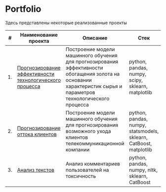 # Portfolio

Здесь представлены некоторые реализованные проекты

| #    | Наименование проекта                | Описание                                                     | Стек                                                         |
| ---- | ------------------------------------------------------------ | ------------------------------------------------------------ | ------------------------------------------------------------ |
| 1.   | [Прогнозирование эффективности технологического процесса](https://github.com/aq2003/Portfolio/tree/main/Gold%20Recovery) | Построение модели машинного обучения для прогнозирования эффективности обогащения золота на основании характеристик сырья и параметров технологического процесса | python, pandas, numpy, scipy, sklearn, matplotlib       |
| 2.   | [Прогнозирование оттока клиентов](https://github.com/aq2003/Portfolio/tree/main/Taxi%20Service) | Построение модели машинного обучения для прогнозирования возможного ухода клиентов телекоммуникационной компании | python, pandas, numpy, statsmodels, sklearn, CatBoost, matplotlib |
| 3.   | [Анализ текстов](https://github.com/aq2003/Portfolio/tree/main/Analyzing%20Texts) | Анализ комментариев пользователей на токсичность             | python, pandas, numpy, nltk, sklearn, CatBoost |
